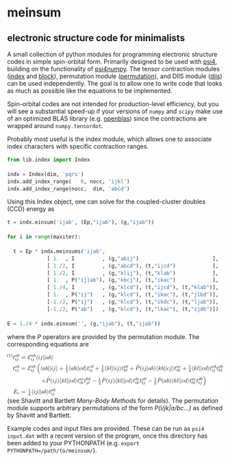 # meinsum
## electronic structure code for minimalists

A small collection of python modules for programming electronic structure codes in simple spin-orbital form.  Primarily designed to be used with [psi4](https://github.com/psi4/psi4public), building on the functionality of [psi4numpy](https://github.com/dgasmith/psi4numpy).  The tensor contraction modules ([index](https://github.com/avcopan/meinsum/blob/master/lib/index.py) and [block](https://github.com/avcopan/meinsum/blob/master/lib/block.py)), permutation module ([permutation](https://github.com/avcopan/meinsum/blob/master/lib/permutation.py)), and DIIS module ([diis](https://github.com/avcopan/meinsum/blob/master/lib/diis.py)) can be used independently.  The goal is to allow one to write code that looks as much as possible like the equations to be implemented.

Spin-orbital codes are not intended for production-level efficiency, but you will see a substantial speed-up if your versions of `numpy` and `scipy` make use of an optimized BLAS library (e.g. [openblas](http://www.openblas.net/)) since the contractions are wrapped around `numpy.tensordot`.

Probably most useful is the index module, which allows one to associate index characters with specific contraction ranges.
```python
from lib.index import Index

indx = Index(dim, 'pqrs')
indx.add_index_range(   0, nocc, 'ijkl')
indx.add_index_range(nocc,  dim, 'abcd')
```
Using this Index object, one can solve for the coupled-cluster doubles (CCD) energy as
```python
t = indx.einsum('ijab', (Ep,"ijab"), (g,"ijab"))

for i in range(maxiter):

  t = Ep * indx.meinsums('ijab',
             [ 1.  , I         , (g,"abij")                        ],
             [ 1./2, I         , (g,"abcd"), (t,"ijcd")            ],
             [ 1./2, I         , (g,"klij"), (t,"klab")            ],
             [ 1.  , P("ij|ab"), (g,"kbcj"), (t,"ikac")            ],
             [ 1./4, I         , (g,"klcd"), (t,"ijcd"), (t,"klab")],
             [ 1.  , P("ij")   , (g,"klcd"), (t,"ikac"), (t,"jlbd")],
             [-1./2, P("ij")   , (g,"klcd"), (t,"ikdc"), (t,"ljab")],
             [-1./2, P("ab")   , (g,"klcd"), (t,"lkac"), (t,"ijdb")])

E = 1./4 * indx.einsum('', (g,"ijab"), (t,"ijab"))
```
where the *P* operators are provided by the permutation module.
The corresponding equations are

![CCD Equations](ccd.png)
(see Shavitt and Bartlett *Many-Body Methods* for details).  The permutation module supports arbitrary permutations of the form *P(i/jk|a/bc...)* as defined by Shavitt and Bartlett.

Example codes and input files are provided.
These can be run as `psi4 input.dat` with a recent version of the program, once this directory has been added to your PYTHONPATH (e.g. `export PYTHONPATH=/path/to/meinsum/`).
